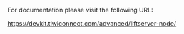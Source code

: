 For documentation please visit the following URL:

https://devkit.tiwiconnect.com/advanced/liftserver-node/
